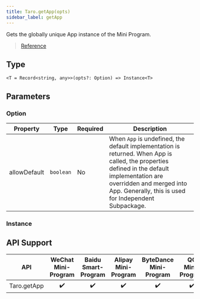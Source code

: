 ```yaml
---
title: Taro.getApp(opts)
sidebar_label: getApp
---
```


Gets the globally unique App instance of the Mini Program.

> [Reference](https://developers.weixin.qq.com/miniprogram/en/dev/reference/api/getApp.html)

## Type

```tsx
<T = Record<string, any>>(opts?: Option) => Instance<T>
```

## Parameters

### Option

<table>
  <thead>
    <tr>
      <th>Property</th>
      <th>Type</th>
      <th style={{ textAlign: "center"}}>Required</th>
      <th>Description</th>
    </tr>
  </thead>
  <tbody>
    <tr>
      <td>allowDefault</td>
      <td><code>boolean</code></td>
      <td style={{ textAlign: "center"}}>No</td>
      <td>When <code>App</code> is undefined, the default implementation is returned. When App is called, the properties defined in the default implementation are overridden and merged into App. Generally, this is used for Independent Subpackage.</td>
    </tr>
  </tbody>
</table>

### Instance

## API Support

| API | WeChat Mini-Program | Baidu Smart-Program | Alipay Mini-Program | ByteDance Mini-Program | QQ Mini-Program | Jingdong Mini-Program | H5 | React Native | Quick App |
| :---: | :---: | :---: | :---: | :---: | :---: | :---: | :---: | :---: | :---: |
| Taro.getApp | ✔️ | ✔️ | ✔️ | ✔️ | ✔️ | ✔️ | ✔️ | ✔️ | ✔️ |

